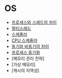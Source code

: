 # OS

- [프로세스와 스레드의 차이](ProcessAndThread.md)
- [멀티스레드](MultiThread.md)
- [스케줄러](Scheduler.md)
- [CPU 스케줄러](CPUSchedule.md)
- [동기와 비동기의 차이](SyncAndAsync.md)
- [프로세스 동기화](ProcessSync.md)
- [메모리 관리 전략]
- [가상 메모리]
- [캐시의 지역성]